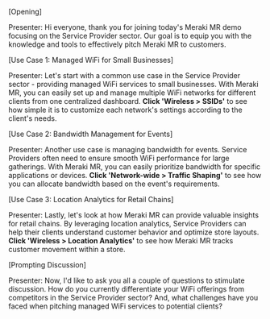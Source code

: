 [Opening]

Presenter: Hi everyone, thank you for joining today's Meraki MR demo focusing on the Service Provider sector. Our goal is to equip you with the knowledge and tools to effectively pitch Meraki MR to customers. 

[Use Case 1: Managed WiFi for Small Businesses]

Presenter: Let's start with a common use case in the Service Provider sector - providing managed WiFi services to small businesses. With Meraki MR, you can easily set up and manage multiple WiFi networks for different clients from one centralized dashboard. **Click 'Wireless > SSIDs'** to see how simple it is to customize each network's settings according to the client's needs.

[Use Case 2: Bandwidth Management for Events]

Presenter: Another use case is managing bandwidth for events. Service Providers often need to ensure smooth WiFi performance for large gatherings. With Meraki MR, you can easily prioritize bandwidth for specific applications or devices. **Click 'Network-wide > Traffic Shaping'** to see how you can allocate bandwidth based on the event's requirements.

[Use Case 3: Location Analytics for Retail Chains]

Presenter: Lastly, let's look at how Meraki MR can provide valuable insights for retail chains. By leveraging location analytics, Service Providers can help their clients understand customer behavior and optimize store layouts. **Click 'Wireless > Location Analytics'** to see how Meraki MR tracks customer movement within a store.

[Prompting Discussion]

Presenter: Now, I'd like to ask you all a couple of questions to stimulate discussion. How do you currently differentiate your WiFi offerings from competitors in the Service Provider sector? And, what challenges have you faced when pitching managed WiFi services to potential clients?